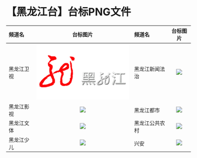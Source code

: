 # 【黑龙江台】台标PNG文件
|频道名|台标图片|频道名|台标图片|
|:---|:---:|:---|:---:|
|黑龙江卫视|<img src="https://raw.githubusercontent.com/xiaolvdouya/TV-LOGO/refs/heads/main/%E9%BB%91%E9%BE%99%E6%B1%9F/黑龙江卫视.png">|黑龙江新闻法治|<img src="https://raw.githubusercontent.com/xiaolvdouya/TV-LOGO/refs/heads/main/%E9%BB%91%E9%BE%99%E6%B1%10F/黑龙江新闻法治.png">|
|黑龙江影视|<img src="https://raw.githubusercontent.com/xiaolvdouya/TV-LOGO/refs/heads/main/%E9%BB%91%E9%BE%99%E6%B1%11F/黑龙江影视.png">|黑龙江都市|<img src="https://raw.githubusercontent.com/xiaolvdouya/TV-LOGO/refs/heads/main/%E9%BB%91%E9%BE%99%E6%B1%12F/黑龙江都市.png">|
|黑龙江文体|<img src="https://raw.githubusercontent.com/xiaolvdouya/TV-LOGO/refs/heads/main/%E9%BB%91%E9%BE%99%E6%B1%13F/黑龙江文体.png">|黑龙江公共农村|<img src="https://raw.githubusercontent.com/xiaolvdouya/TV-LOGO/refs/heads/main/%E9%BB%91%E9%BE%99%E6%B1%14F/黑龙江公共农村.png">|
|黑龙江少儿|<img src="https://raw.githubusercontent.com/xiaolvdouya/TV-LOGO/refs/heads/main/%E9%BB%91%E9%BE%99%E6%B1%15F/黑龙江少儿.png">|兴安|<img src="https://raw.githubusercontent.com/xiaolvdouya/TV-LOGO/refs/heads/main/%E9%BB%91%E9%BE%99%E6%B1%16F/兴安.png">|

